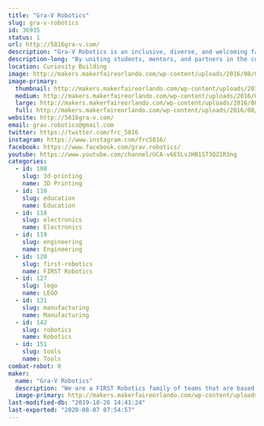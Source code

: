 ```yaml
---
title: "Gra-V Robotics"
slug: gra-v-robotics
id: 36935
status: 1
url: http://5816gra-v.com/
description: "Gra-V Robotics is an inclusive, diverse, and welcoming family of FIRST Robotics teams consisting of student members from communities throughout Central Florida."
description-long: "By uniting students, mentors, and partners in the community while developing teamwork, business, STEM, and leadership skills that will provide a solid foundation for the future the family of Gra-V Robotics Teams operate teams on all four levels of FIRST.  Our team members come from throughout Central Florida and include public, private, and home schooled students.  With team members from K-12 we have a place in our family for you."
location: Curiosity Building
image: http://makers.makerfaireorlando.com/wp-content/uploads/2016/08/GRA-V-Standard-1-791x1024.png
image-primary:
  thumbnail: http://makers.makerfaireorlando.com/wp-content/uploads/2016/08/GRA-V-Standard-1-150x150.png
  medium: http://makers.makerfaireorlando.com/wp-content/uploads/2016/08/GRA-V-Standard-1-232x300.png
  large: http://makers.makerfaireorlando.com/wp-content/uploads/2016/08/GRA-V-Standard-1-791x1024.png
  full: http://makers.makerfaireorlando.com/wp-content/uploads/2016/08/GRA-V-Standard-1.png
website: http://5816gra-v.com/
email: grav.robotics@gmail.com
twitter: https://twitter.com/frc_5816
instagram: https://www.instagram.com/frc5816/
facebook: https://www.facebook.com/grav.robotics/
youtube: https://www.youtube.com/channel/UCA-v6E5LvJHB1ST3QZ1R3ng
categories:
  - id: 108
    slug: 3d-printing
    name: 3D Printing
  - id: 116
    slug: education
    name: Education
  - id: 118
    slug: electronics
    name: Electronics
  - id: 119
    slug: engineering
    name: Engineering
  - id: 120
    slug: first-robotics
    name: FIRST Robotics
  - id: 127
    slug: lego
    name: LEGO
  - id: 131
    slug: manufacturing
    name: Manufacturing
  - id: 142
    slug: robotics
    name: Robotics
  - id: 151
    slug: tools
    name: Tools
combat-robot: 0
maker:
  name: "Gra-V Robotics"
  description: "We are a FIRST Robotics family of teams that are based in Central Florida.  Our teams, we are open to students in grade K-12 from around Orlando who would like to participate in robotics.  Joins us and have fun #morethanrobots #5816pitcrew #gravtrain"
  image-primary: http://makers.makerfaireorlando.com/wp-content/uploads/2016/08/GRA-V-Standard-791x1024.png
last-modified-db: "2019-10-26 14:41:24"
last-exported: "2020-08-07 07:54:57"
---
```

